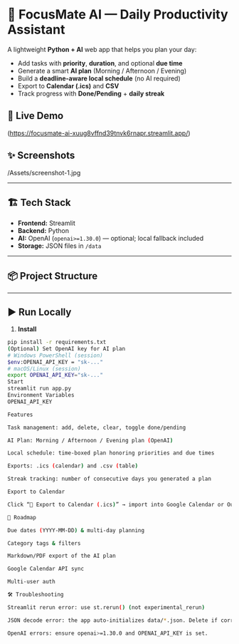# 🤖 FocusMate AI — Daily Productivity Assistant

A lightweight **Python + AI** web app that helps you plan your day:
- Add tasks with **priority**, **duration**, and optional **due time**
- Generate a smart **AI plan** (Morning / Afternoon / Evening)
- Build a **deadline-aware local schedule** (no AI required)
- Export to **Calendar (.ics)** and **CSV**
- Track progress with **Done/Pending** + **daily streak**

## 🚀 Live Demo
(https://focusmate-ai-xuug8vffnd39tnvk6rnapr.streamlit.app/)

## ✨ Screenshots
/Assets/screenshot-1.jpg


---

## 🏗 Tech Stack
- **Frontend:** Streamlit  
- **Backend:** Python  
- **AI:** OpenAI (`openai>=1.30.0`) — optional; local fallback included  
- **Storage:** JSON files in `/data`

---

## 📦 Project Structure

---

## ▶️ Run Locally

1) **Install**
```bash
pip install -r requirements.txt
(Optional) Set OpenAI key for AI plan
# Windows PowerShell (session)
$env:OPENAI_API_KEY = "sk-..."
# macOS/Linux (session)
export OPENAI_API_KEY="sk-..."
Start
streamlit run app.py
Environment Variables
OPENAI_API_KEY

Features

Task management: add, delete, clear, toggle done/pending

AI Plan: Morning / Afternoon / Evening plan (OpenAI)

Local schedule: time-boxed plan honoring priorities and due times

Exports: .ics (calendar) and .csv (table)

Streak tracking: number of consecutive days you generated a plan

Export to Calendar

Click “📅 Export to Calendar (.ics)” → import into Google Calendar or Outlook.

🧩 Roadmap

Due dates (YYYY-MM-DD) & multi-day planning

Category tags & filters

Markdown/PDF export of the AI plan

Google Calendar API sync

Multi-user auth

🛠 Troubleshooting

Streamlit rerun error: use st.rerun() (not experimental_rerun)

JSON decode error: the app auto-initializes data/*.json. Delete if corrupted.

OpenAI errors: ensure openai>=1.30.0 and OPENAI_API_KEY is set.